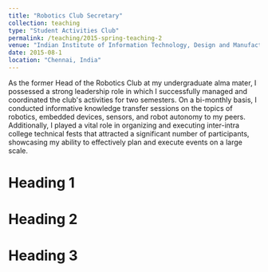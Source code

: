 ```yaml
---
title: "Robotics Club Secretary"
collection: teaching
type: "Student Activities Club"
permalink: /teaching/2015-spring-teaching-2
venue: "Indian Institute of Information Technology, Design and Manufacturing, Kancheepuram"
date: 2015-08-1 
location: "Chennai, India"
---
```


As the former Head of the Robotics Club at my undergraduate alma mater, I possessed a strong leadership role in which I successfully managed and coordinated the club's activities for two semesters. On a bi-monthly basis, I conducted informative knowledge transfer sessions on the topics of robotics, embedded devices, sensors, and robot autonomy to my peers. Additionally, I played a vital role in organizing and executing inter-intra college technical fests that attracted a significant number of participants, showcasing my ability to effectively plan and execute events on a large scale.

Heading 1
======

Heading 2
======

Heading 3
======
